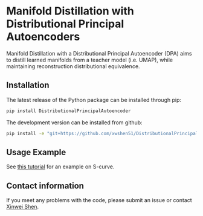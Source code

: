 # Manifold Distillation with Distributional Principal Autoencoders

Manifold Distillation with a Distributional Principal Autoencoder (DPA) aims to distill learned manifolds from a teacher model (i.e. UMAP), while maintaining reconstruction distributional equivalence.


## Installation
The latest release of the Python package can be installed through pip:
```sh
pip install DistributionalPrincipalAutoencoder
```

The development version can be installed from github:

```sh
pip install -e "git+https://github.com/xwshen51/DistributionalPrincipalAutoencoder" 
```


## Usage Example

See [this tutorial](https://github.com/xwshen51/DistributionalPrincipalAutoencoder/blob/main/examples/scurve.ipynb) for an example on S-curve.


## Contact information
If you meet any problems with the code, please submit an issue or contact [Xinwei Shen](mailto:xinwei.shen@stat.math.ethz.ch).